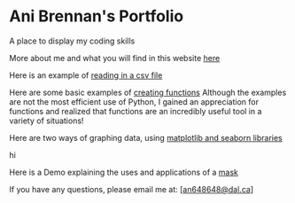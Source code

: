 # Ani Brennan's Portfolio
A place to display my coding skills

More about me and what you will find in this website [here](background.md)

Here is an example of [reading in a csv file](reading_in_a_file.ipynb)

Here are some basic examples of [creating functions](https://github.com/an648648/portfolio.github.io/blob/main/creating_functions.ipynb) 
Although the examples are not the most efficient use of Python, I gained an appreciation for functions and realized that functions are an incredibly useful tool in a variety of situations! 

Here are two ways of graphing data, using [matplotlib and seaborn libraries](data_visualization.ipynb)

hi

Here is a Demo explaining the uses and applications of a [mask](https://an648648.github.io/demo-5/)

If you have any questions, please email me at:
[an648648@dal.ca]

